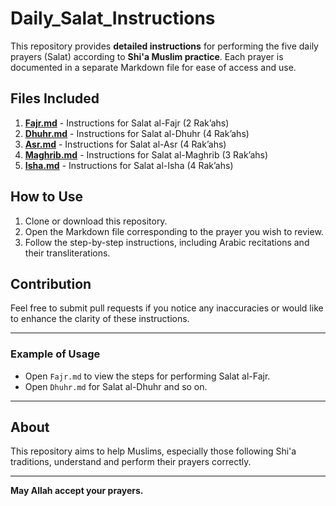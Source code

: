 # Daily_Salat_Instructions

This repository provides **detailed instructions** for performing the five daily prayers (Salat) according to **Shi'a Muslim practice**. Each prayer is documented in a separate Markdown file for ease of access and use.

## Files Included
1. **[Fajr.md](Fajr.md)** - Instructions for Salat al-Fajr (2 Rak’ahs)
2. **[Dhuhr.md](Dhuhr.md)** - Instructions for Salat al-Dhuhr (4 Rak’ahs)
3. **[Asr.md](Asr.md)** - Instructions for Salat al-Asr (4 Rak’ahs)
4. **[Maghrib.md](Maghrib.md)** - Instructions for Salat al-Maghrib (3 Rak’ahs)
5. **[Isha.md](Isha.md)** - Instructions for Salat al-Isha (4 Rak’ahs)

## How to Use
1. Clone or download this repository.
2. Open the Markdown file corresponding to the prayer you wish to review.
3. Follow the step-by-step instructions, including Arabic recitations and their transliterations.

## Contribution
Feel free to submit pull requests if you notice any inaccuracies or would like to enhance the clarity of these instructions.

---

### Example of Usage
- Open `Fajr.md` to view the steps for performing Salat al-Fajr.
- Open `Dhuhr.md` for Salat al-Dhuhr and so on.

---

## About
This repository aims to help Muslims, especially those following Shi'a traditions, understand and perform their prayers correctly.

---

**May Allah accept your prayers.**
